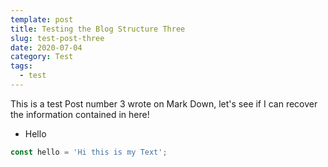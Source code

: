 ```yaml
---
template: post
title: Testing the Blog Structure Three
slug: test-post-three
date: 2020-07-04
category: Test
tags:
  - test
---
```


This is a test Post number 3 wrote on Mark Down, let's see if I can recover the information contained in here!

- Hello

```javascript
const hello = 'Hi this is my Text';
```
